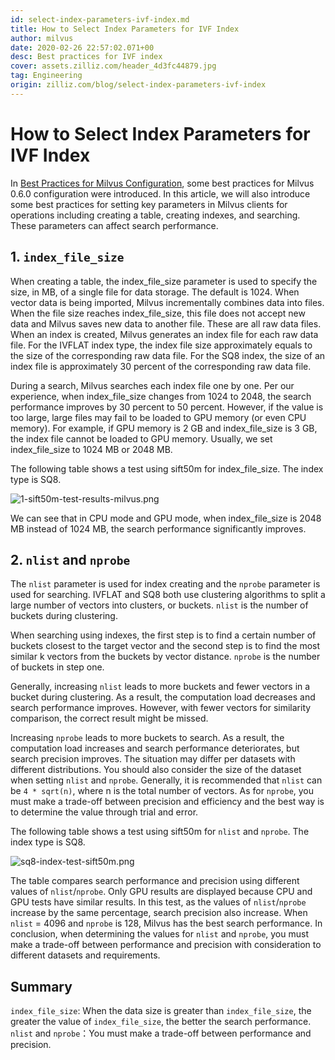 ```yaml
---
id: select-index-parameters-ivf-index.md
title: How to Select Index Parameters for IVF Index
author: milvus
date: 2020-02-26 22:57:02.071+00
desc: Best practices for IVF index
cover: assets.zilliz.com/header_4d3fc44879.jpg
tag: Engineering
origin: zilliz.com/blog/select-index-parameters-ivf-index
---
```

  
# How to Select Index Parameters for IVF Index
In [Best Practices for Milvus Configuration](https://medium.com/@milvusio/best-practices-for-milvus-configuration-f38f1e922418), some best practices for Milvus 0.6.0 configuration were introduced. In this article, we will also introduce some best practices for setting key parameters in Milvus clients for operations including creating a table, creating indexes, and searching. These parameters can affect search performance.

## 1. <code>index_file_size</code>

When creating a table, the index_file_size parameter is used to specify the size, in MB, of a single file for data storage. The default is 1024. When vector data is being imported, Milvus incrementally combines data into files. When the file size reaches index_file_size, this file does not accept new data and Milvus saves new data to another file. These are all raw data files. When an index is created, Milvus generates an index file for each raw data file. For the IVFLAT index type, the index file size approximately equals to the size of the corresponding raw data file. For the SQ8 index, the size of an index file is approximately 30 percent of the corresponding raw data file.

During a search, Milvus searches each index file one by one. Per our experience, when index_file_size changes from 1024 to 2048, the search performance improves by 30 percent to 50 percent. However, if the value is too large, large files may fail to be loaded to GPU memory (or even CPU memory). For example, if GPU memory is 2 GB and index_file_size is 3 GB, the index file cannot be loaded to GPU memory. Usually, we set index_file_size to 1024 MB or 2048 MB.

The following table shows a test using sift50m for index_file_size. The index type is SQ8.

![1-sift50m-test-results-milvus.png](https://assets.zilliz.com/1_sift50m_test_results_milvus_74f60de4aa.png "sift50m test results.")

We can see that in CPU mode and GPU mode, when index_file_size is 2048 MB instead of 1024 MB, the search performance significantly improves.

## 2. <code>nlist</code> **and** <code>nprobe</code>

The <code>nlist</code> parameter is used for index creating and the <code>nprobe</code> parameter is used for searching. IVFLAT and SQ8 both use clustering algorithms to split a large number of vectors into clusters, or buckets. <code>nlist</code> is the number of buckets during clustering.

When searching using indexes, the first step is to find a certain number of buckets closest to the target vector and the second step is to find the most similar k vectors from the buckets by vector distance. <code>nprobe</code> is the number of buckets in step one.

Generally, increasing <code>nlist</code> leads to more buckets and fewer vectors in a bucket during clustering. As a result, the computation load decreases and search performance improves. However, with fewer vectors for similarity comparison, the correct result might be missed.

Increasing <code>nprobe</code> leads to more buckets to search. As a result, the computation load increases and search performance deteriorates, but search precision improves. The situation may differ per datasets with different distributions. You should also consider the size of the dataset when setting <code>nlist</code> and <code>nprobe</code>. Generally, it is recommended that `nlist` can be <code>4 * sqrt(n)</code>, where n is the total number of vectors. As for <code>nprobe</code>, you must make a trade-off between precision and efficiency and the best way is to determine the value through trial and error.

The following table shows a test using sift50m for <code>nlist</code> and <code>nprobe</code>. The index type is SQ8.

![sq8-index-test-sift50m.png](https://assets.zilliz.com/sq8_index_test_sift50m_b5daa9f7b5.png "SQ8 index test.")

The table compares search performance and precision using different values of <code>nlist</code>/<code>nprobe</code>. Only GPU results are displayed because CPU and GPU tests have similar results. In this test, as the values of <code>nlist</code>/<code>nprobe</code> increase by the same percentage, search precision also increase. When <code>nlist</code> = 4096 and <code>nprobe</code> is 128, Milvus has the best search performance. In conclusion, when determining the values for <code>nlist</code> and <code>nprobe</code>, you must make a trade-off between performance and precision with consideration to different datasets and requirements.

## Summary

<code>index_file_size</code>: When the data size is greater than <code>index_file_size</code>, the greater the value of <code>index_file_size</code>, the better the search performance.
<code>nlist</code> and <code>nprobe</code>：You must make a trade-off between performance and precision.

  
